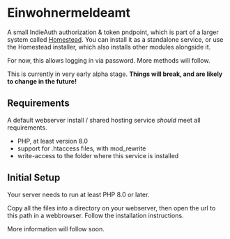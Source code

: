 # Einwohnermeldeamt

A small IndieAuth authorization & token pndpoint, which is part of a larger system called [Homestead](https://github.com/maxhaesslein/homestead). You can install it as a standalone service, or use the Homestead installer, which also installs other modules alongside it.

For now, this allows logging in via password. More methods will follow.

This is currently in very early alpha stage. **Things will break, and are likely to change in the future!**

## Requirements

A default webserver install / shared hosting service _should_ meet all requirements.

- PHP, at least version 8.0
- support for .htaccess files, with mod_rewrite
- write-access to the folder where this service is installed

## Initial Setup

Your server needs to run at least PHP 8.0 or later.

Copy all the files into a directory on your webserver, then open the url to this path in a webbrowser. Follow the installation instructions.

More information will follow soon.
